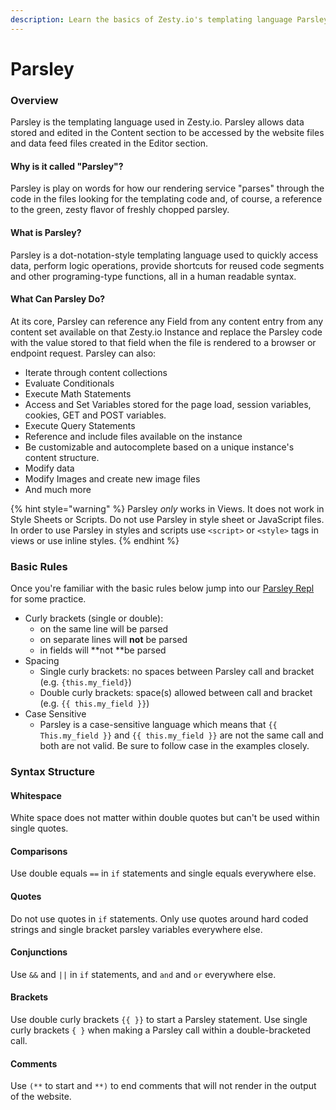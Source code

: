 ```yaml
---
description: Learn the basics of Zesty.io's templating language Parsley.
---
```


# Parsley

### Overview

Parsley is the templating language used in Zesty.io. Parsley allows data stored and edited in the Content section to be accessed by the website files and data feed files created in the Editor section.

#### Why is it called "Parsley"?

Parsley is play on words for how our rendering service "parses" through the code in the files looking for the templating code and, of course, a reference to the green, zesty flavor of freshly chopped parsley.

#### What is Parsley?

Parsley is a dot-notation-style templating language used to quickly access data, perform logic operations, provide shortcuts for reused code segments and other programing-type functions, all in a human readable syntax.

#### What Can Parsley Do?

At its core, Parsley can reference any Field from any content entry from any content set available on that Zesty.io Instance and replace the Parsley code with the value stored to that field when the file is rendered to a browser or endpoint request. Parsley can also:

* Iterate through content collections
* Evaluate Conditionals&#x20;
* Execute Math Statements&#x20;
* Access and Set Variables stored for the page load, session variables, cookies, GET and POST variables.&#x20;
* Execute Query Statements&#x20;
* Reference and include files available on the instance &#x20;
* Be customizable and autocomplete based on a unique instance's content structure.
* Modify data
* Modify Images and create new image files&#x20;
* And much more

{% hint style="warning" %}
Parsley _only_ works in Views. It does not work in Style Sheets or Scripts. Do not use Parsley in style sheet or JavaScript files. In order to use Parsley in styles and scripts use  `<script>` or `<style>` tags in views or use inline styles.
{% endhint %}

### Basic Rules

Once you're familiar with the basic rules below jump into our [Parsley Repl](http://parsley.zesty.io) for some practice.&#x20;

* Curly brackets (single or double):
  * on the same line will be parsed
  * on separate lines will **not** be parsed
  * in fields will **not **be parsed
* Spacing
  * Single curly brackets: no spaces between Parsley call and bracket (e.g. `{this.my_field}`)
  * Double curly brackets: space(s) allowed between call and bracket (e.g. `{{ this.my_field }}`)
* Case Sensitive
  * Parsley is a case-sensitive language which means that `{{ This.my_field }}` and `{{ this.my_field }}` are not the same call and both are not valid. Be sure to follow case in the examples closely.

### Syntax Structure

#### Whitespace

White space does not matter within double quotes but can't be used within single quotes.

#### Comparisons

Use double equals `==` in `if` statements and single equals everywhere else.

#### Quotes

Do not use quotes in `if` statements. Only use quotes around hard coded strings and single bracket parsley variables everywhere else.

#### Conjunctions

Use `&&` and `||` in `if` statements, and `and` and `or` everywhere else.

#### Brackets

Use double curly brackets `{{ }}` to start a Parsley statement. Use single curly brackets `{ }` when making a Parsley call within a double-bracketed call.&#x20;

#### Comments

Use `(**` to start and `**)` to end comments that will not render in the output of the website.
